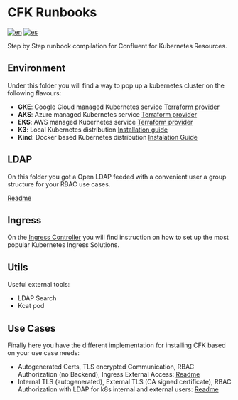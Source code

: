 # CFK Runbooks
[![en](https://img.shields.io/badge/lang-en-red.svg)](https://github.com/ogomezso/cfk-runbooks/blob/main/README.md)
[![es](https://img.shields.io/badge/lang-es-yellow.svg)](https://github.com/ogomezso/cfk-runbooks/blob/main/README.es.md)

Step by Step runbook compilation for Confluent for Kubernetes Resources.

## Environment

Under this folder you will find a way to pop up a kubernetes cluster on the following flavours:

- **GKE**: Google Cloud managed Kubernetes service [Terraform provider](https://registry.terraform.io/providers/hashicorp/google/latest/docs/resources/container_cluster)  
- **AKS**: Azure managed Kubernetes service [Terraform provider](https://registry.terraform.io/providers/hashicorp/azurerm/latest/docs/resources/kubernetes_cluster)
- **EKS**: AWS managed Kubernetes service [Terraform provider](https://registry.terraform.io/modules/terraform-aws-modules/eks/aws/latest)
- **K3**: Local Kubernetes distribution [Installation guide](https://docs.k3s.io/quick-start)
- **Kind**: Docker based Kubernetes distribution [Instalation Guide](https://kind.sigs.k8s.io/)

## LDAP

On this folder you got a Open LDAP feeded with a convenient user a group structure for your RBAC use cases.

[Readme](https://github.com/ogomezso/cfk-runbooks/blob/main/ldap/README.md)

## Ingress

On the [Ingress Controller](https://github.com/ogomezso/cfk-runbooks/blob/main/ingress/README.md) you will find instruction on how to set up the most popular Kubernetes Ingress Solutions.

## Utils

Useful external tools:

- LDAP Search
- Kcat pod

## Use Cases

Finally here you have the different implementation for installing CFK based on your use case needs:

- Autogenerated Certs, TLS encrypted Communication, RBAC Authorization (no Backend), Ingress External Access: [Readme]()
- Internal TLS (autogenerated), External TLS (CA signed certificate), RBAC Authorization with LDAP for k8s internal and external users: [Readme](https://github.com/ogomezso/cfk-runbooks/blob/main/usecases/IntAutoTLS-ExtTLS-RBAC-Ingress/1.secrets/README.md)

